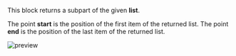 This block returns a subpart of the given **list**.

The point **start** is the position of the first item of the returned list.
The point **end** is the position of the last item of the returned list.


![preview](/images/expressions/getRangeFromList-en.png)